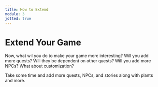 ```yaml
---
title: How to Extend
module: 3
jotted: true
---
```



# Extend Your Game

Now, what wil you do to make your game more interesting?  Will you add more quests? Will they be dependent on other quests?  Will you add more NPCs?  What about customization?  

Take some time and add more quests, NPCs, and stories along with plants and more.